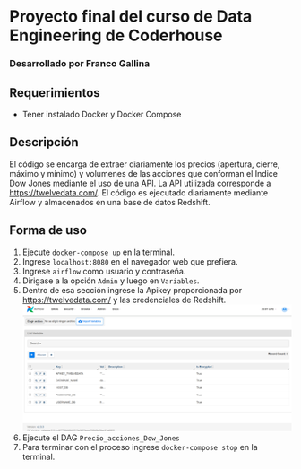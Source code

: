 # Proyecto final del curso de Data Engineering de Coderhouse
### Desarrollado por Franco Gallina

## Requerimientos
- Tener instalado Docker y Docker Compose

## Descripción
El código se encarga de extraer diariamente los precios (apertura, cierre, máximo y mínimo) y volumenes de las acciones que conforman el Indice Dow Jones mediante el uso de una API.
La API utilizada corresponde a https://twelvedata.com/.
El código es ejecutado diariamente mediante Airflow y almacenados en una base de datos Redshift.

## Forma de uso
1. Ejecute `docker-compose up` en la terminal. 
2. Ingrese `localhost:8080` en el navegador web que prefiera.
3. Ingrese `airflow` como usuario y contraseña.
4. Dirigase a la opción `Admin` y luego en `Variables`.
5. Dentro de esa sección ingrese la Apikey proporcionada por https://twelvedata.com/ y las credenciales de Redshift.
![Variables Screenshot](Config_variables.PNG)
6. Ejecute el DAG `Precio_acciones_Dow_Jones`
7. Para terminar con el proceso ingrese `docker-compose stop` en la terminal.


